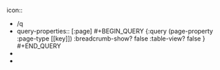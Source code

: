 icon::

- /q
- query-properties:: [:page]
  #+BEGIN_QUERY
  {:query (page-property :page-type [[key]])
  :breadcrumb-show? false
  :table-view? false
  }
  #+END_QUERY
-
-